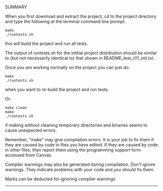 SUMMARY

When you first download and extract the project, cd to the project directory 
and type the following at the terminal command line prompt:

    make
    ./runtests.sh
    
this will build the project and run all tests.

The output of runtests.sh for the intitial project distribution should be 
similar to (but not necessarily identical to) that shown in
README_test_r01_init.txt. 

Once you are working normally on the project you can just do:

    make 
    ./runtests.sh
    
when you want to re-build the project and run tests.

Or:

    make clean
    make
    ./runtests.sh
    
if making without cleaning temporary directories and binaries seems to 
cause unexpected errors.

Remember, "make" may give compilation errors. It is your job to fix them
if they are caused by code in files you have edited. If they are caused by 
code in other files, then report them using the programming support form
accessed from Canvas.

Compiler warnings may also be generated during compilation. Don't ignore 
warnings. They indicate problems with your code and you should fix them.

Marks can be deducted for ignoring compiler warnings

-----------------------------------------------------------------------------


